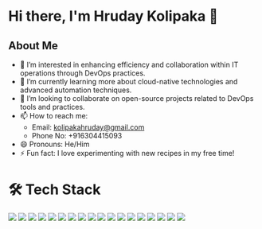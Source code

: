 # Hi there, I'm Hruday Kolipaka 👋
## About Me
- 👀 I’m interested in enhancing efficiency and collaboration within IT operations through DevOps practices.
- 🌱 I’m currently learning more about cloud-native technologies and advanced automation techniques.
- 💞️ I’m looking to collaborate on open-source projects related to DevOps tools and practices.
- 📫 How to reach me: 
  - Email: kolipakahruday@gmail.com  
  - Phone No: +916304415093  
- 😄 Pronouns: He/Him
- ⚡ Fun fact: I love experimenting with new recipes in my free time!

# 🛠 Tech Stack

<img src="https://img.icons8.com/color/48/000000/git.png"/> <img src="https://img.icons8.com/color/48/000000/java-maven.png"/> <img src="https://img.icons8.com/color/48/000000/jenkins.png"/> <img src="https://img.icons8.com/color/48/000000/ansible.png"/> <img src="https://img.icons8.com/color/48/000000/docker.png"/>
<img src="https://img.icons8.com/color/48/000000/kubernetes.png"/> <img src="https://img.icons8.com/color/48/000000/terraform.png"/> <img src="https://img.icons8.com/color/48/000000/amazon-web-services.png"/> <img src="https://img.icons8.com/color/48/000000/tomcat.png"/> <img src="https://img.icons8.com/color/48/000000/nginx.png"/>
<img src="https://img.icons8.com/color/48/000000/sonarqube.png"/> <img src="https://img.icons8.com/color/48/000000/nexus.png"/> <img src="https://img.icons8.com/color/48/000000/prometheus.png"/> <img src="https://img.icons8.com/color/48/000000/grafana.png"/> <img src="https://img.icons8.com/color/48/000000/nagios.png"/>
<img src="https://img.icons8.com/color/48/000000/sql.png"/> <img src="https://img.icons8.com/color/48/000000/linux.png"/> <img src="https://img.icons8.com/color/48/000000/windows-10.png"/>



<!---
Hruday143/Hruday143 is a ✨ special ✨ repository because its `README.md` (this file) appears on your GitHub profile.
You can click the Preview link to take a look at your changes.
--->
